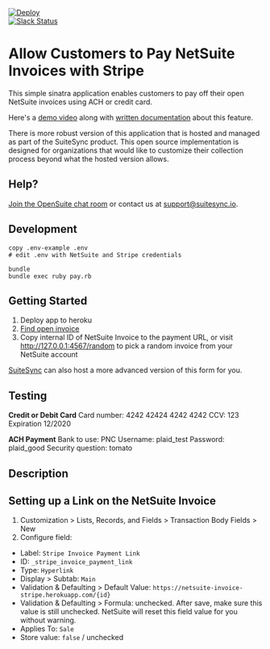 [![Deploy](https://www.herokucdn.com/deploy/button.svg)](https://heroku.com/deploy)  
[![Slack Status](https://opensuite-slackin.herokuapp.com/badge.svg)](http://opensuite-slackin.herokuapp.com)  

# Allow Customers to Pay NetSuite Invoices with Stripe

This simple sinatra application enables customers to pay off their open NetSuite invoices using ACH or credit card.

Here's a [demo video](http://recordit.co/gzY1JCsE5w) along with [written documentation](https://dashboard.suitesync.io/docs/b2b-payments) about this feature.

There is more robust version of this application that is hosted and managed as part of the SuiteSync product. This open source implementation is designed for organizations that would like to customize their collection process beyond what the hosted version allows.

## Help?

[Join the OpenSuite chat room](http://opensuite-slackin.herokuapp.com/) or contact us at support@suitesync.io.

## Development

```
copy .env-example .env
# edit .env with NetSuite and Stripe credentials

bundle
bundle exec ruby pay.rb
```

## Getting Started

1. Deploy app to heroku
2. [Find open invoice](https://system.na1.netsuite.com/app/accounting/transactions/transactionlist.nl?searchtype=Transaction&searchid=-2100&Transaction_TYPE=CustInvc
)
3. Copy internal ID of NetSuite Invoice to the payment URL, or visit http://127.0.0.1:4567/random to pick a random invoice from your NetSuite account

[SuiteSync](http://SuiteSync.io) can also host a more advanced version of this form for you.

## Testing

**Credit or Debit Card**
Card number: 4242 42424 4242 4242
CCV: 123
Expiration 12/2020

**ACH Payment**
Bank to use: PNC
Username: plaid_test
Password: plaid_good
Security question: tomato

## Description

## Setting up a Link on the NetSuite Invoice

1. Customization > Lists, Records, and Fields > Transaction Body Fields > New
2. Configure field:
  * Label: `Stripe Invoice Payment Link`
  * ID: `_stripe_invoice_payment_link`
  * Type: `Hyperlink`
  * Display > Subtab: `Main`
  * Validation & Defaulting > Default Value: `https://netsuite-invoice-stripe.herokuapp.com/{id}`
  * Validation & Defaulting > Formula: unchecked. After save, make sure this value is still unchecked. NetSuite will reset this field value for you without warning.
  * Applies To: `Sale`
  * Store value: `false` / unchecked
